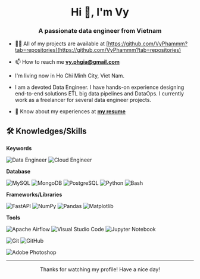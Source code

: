 <h1 align="center">Hi 👋, I'm Vy</h1>
<h3 align="center">A passionate data engineer from Vietnam</h3>

- 👨‍💻 All of my projects are available at [https://github.com/VyPhammm?tab=repositories](https://github.com/VyPhammm?tab=repositories)

- 📫 How to reach me **vy.phgia@gmail.com**

- I'm living now in Ho Chi Minh City, Viet Nam. 

- I am a devoted Data Engineer. I have hands-on experience designing end-to-end solutions ETL big data
pipelines and DataOps. I currently work as a freelancer for several data engineer projects.
- 📄 Know about my experiences at **[my resume](https://drive.google.com/file/d/1KDoQU2XJY9m8a0YDcj-CHnoPP7pzrWD2/view?usp=sharing)**


## 🛠 Knowledges/Skills

**Keywords**

![Data Engineer](https://img.shields.io/badge/Data%20Engineer-%2314354C.svg?style=for-the-badge&logoColor=white) 
![Cloud Engineer](https://img.shields.io/badge/CLOUD%20ENGINEER-0078d7.svg?style=for-the-badge&logoColor=white)

**Database**

![MySQL](https://img.shields.io/badge/mysql-%2300f.svg?style=for-the-badge&logo=mysql&logoColor=white)
![MongoDB](https://img.shields.io/badge/MongoDB-%234ea94b.svg?style=for-the-badge&logo=mongodb&logoColor=white) 
![PostgreSQL](https://img.shields.io/badge/postgresql-%230072C6.svg?style=for-the-badge&logo=postgresql&logoColor=white)
![Python](https://img.shields.io/badge/python-%2314354C.svg?style=for-the-badge&logo=python&logoColor=white) 
![Bash](https://img.shields.io/badge/BASH-%4EAA25.svg?style=for-the-badge&logoColor=white)


**Frameworks/Libraries**

![FastAPI](https://img.shields.io/badge/FastAPI-005571?style=for-the-badge&logo=fastapi)
![NumPy](https://img.shields.io/badge/numpy-%23013243.svg?style=for-the-badge&logo=numpy&logoColor=white)
![Pandas](https://img.shields.io/badge/pandas-%23150458.svg?style=for-the-badge&logo=pandas&logoColor=white)
![Matplotlib](https://img.shields.io/badge/Matplotlib-%23ffffff.svg?style=for-the-badge&logo=Matplotlib&logoColor=black)



**Tools**

![Apache Airflow](https://img.shields.io/badge/Airflow-017CEE?style=for-the-badge&logo=Apache%20Airflow&logoColor=white)
![Visual Studio Code](https://img.shields.io/badge/VS%20Code-0078d7.svg?style=for-the-badge&logo=visual-studio-code&logoColor=white) 
![Jupyter Notebook](https://img.shields.io/badge/jupyter-%23FA0F00.svg?style=for-the-badge&logo=jupyter&logoColor=white)

![Git](https://img.shields.io/badge/git-%23F05033.svg?style=for-the-badge&logo=git&logoColor=white) 
![GitHub](https://img.shields.io/badge/github-%23121011.svg?style=for-the-badge&logo=github&logoColor=white) 

![Adobe Photoshop](https://img.shields.io/badge/photoshop-%2331A8FF.svg?style=for-the-badge&logo=adobe%20photoshop&logoColor=white)


---
<p align="center">Thanks for watching my profile! Have a nice day! </p>
<p align="center">

